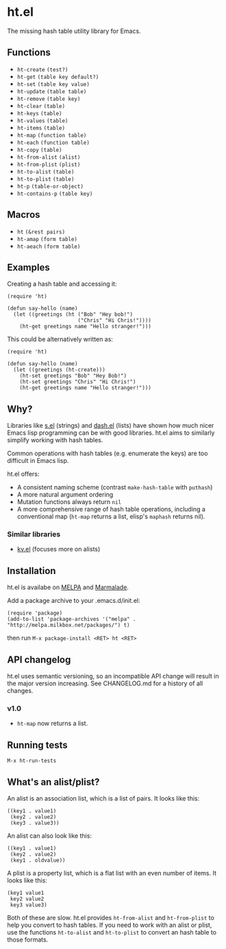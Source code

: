 # ht.el

The missing hash table utility library for Emacs.

## Functions

* `ht-create` `(test?)`
* `ht-get` `(table key default?)`
* `ht-set` `(table key value)`
* `ht-update` `(table table)`
* `ht-remove` `(table key)`
* `ht-clear` `(table)`
* `ht-keys` `(table)`
* `ht-values` `(table)`
* `ht-items` `(table)`
* `ht-map` `(function table)`
* `ht-each` `(function table)`
* `ht-copy` `(table)`
* `ht-from-alist` `(alist)`
* `ht-from-plist` `(plist)`
* `ht-to-alist` `(table)`
* `ht-to-plist` `(table)`
* `ht-p` `(table-or-object)`
* `ht-contains-p` `(table key)`

## Macros

* `ht` `(&rest pairs)`
* `ht-amap` `(form table)`
* `ht-aeach` `(form table)`

## Examples

Creating a hash table and accessing it:

    (require 'ht)

    (defun say-hello (name)
      (let ((greetings (ht ("Bob" "Hey bob!")
                           ("Chris" "Hi Chris!"))))
        (ht-get greetings name "Hello stranger!")))

This could be alternatively written as:

    (require 'ht)

    (defun say-hello (name)
      (let ((greetings (ht-create)))
        (ht-set greetings "Bob" "Hey Bob!")
        (ht-set greetings "Chris" "Hi Chris!")
        (ht-get greetings name "Hello stranger!")))

## Why?

Libraries like [s.el](https://github.com/magnars/s.el) (strings) and
[dash.el](https://github.com/magnars/dash.el) (lists) have shown how
much nicer Emacs lisp programming can be with good libraries. ht.el
aims to similarly simplify working with hash tables.

Common operations with hash tables (e.g. enumerate the keys) are too
difficult in Emacs lisp.

ht.el offers:

* A consistent naming scheme (contrast `make-hash-table` with `puthash`)
* A more natural argument ordering
* Mutation functions always return `nil`
* A more comprehensive range of hash table operations, including a
  conventional map (`ht-map` returns a list, elisp's `maphash` returns
  nil).

### Similar libraries

* [kv.el](https://github.com/nicferrier/emacs-kv) (focuses more on alists)

## Installation

ht.el is availabe on [MELPA](http://melpa.milkbox.net/) and
[Marmalade](http://marmalade-repo.org/).

Add a package archive to your .emacs.d/init.el:

    (require 'package)
    (add-to-list 'package-archives '("melpa" . "http://melpa.milkbox.net/packages/") t)
    
then run `M-x package-install <RET> ht <RET>`

## API changelog

ht.el uses semantic versioning, so an incompatible API change will
result in the major version increasing. See CHANGELOG.md for a history
of all changes.

### v1.0

* `ht-map` now returns a list.

## Running tests

`M-x ht-run-tests`

## What's an alist/plist?

An alist is an association list, which is a list of pairs. It looks like this:

    ((key1 . value1)
     (key2 . value2)
     (key3 . value3))
     
An alist can also look like this:
     
    ((key1 . value1)
     (key2 . value2)
     (key1 . oldvalue))
     
A plist is a property list, which is a flat list with an even number
of items. It looks like this:

    (key1 value1
     key2 value2
     key3 value3)

Both of these are slow. ht.el provides `ht-from-alist` and
`ht-from-plist` to help you convert to hash tables. If you need to
work with an alist or plist, use the functions `ht-to-alist` and
`ht-to-plist` to convert an hash table to those formats.
